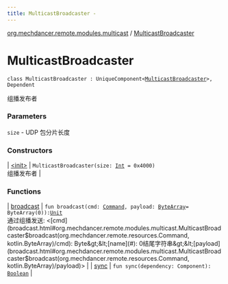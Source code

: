```yaml
---
title: MulticastBroadcaster - 
---
```


[org.mechdancer.remote.modules.multicast](../index.html) / [MulticastBroadcaster](./index.html)

# MulticastBroadcaster

`class MulticastBroadcaster : UniqueComponent<`[`MulticastBroadcaster`](./index.html)`>, Dependent`

组播发布者

### Parameters

`size` - UDP 包分片长度

### Constructors

| [&lt;init&gt;](-init-.html) | `MulticastBroadcaster(size: `[`Int`](https://kotlinlang.org/api/latest/jvm/stdlib/kotlin/-int/index.html)` = 0x4000)`<br>组播发布者 |

### Functions

| [broadcast](broadcast.html) | `fun broadcast(cmd: `[`Command`](../../org.mechdancer.remote.resources/-command/index.html)`, payload: `[`ByteArray`](https://kotlinlang.org/api/latest/jvm/stdlib/kotlin/-byte-array/index.html)` = ByteArray(0)): `[`Unit`](https://kotlinlang.org/api/latest/jvm/stdlib/kotlin/-unit/index.html)<br>通过组播发送: &lt;[cmd](broadcast.html#org.mechdancer.remote.modules.multicast.MulticastBroadcaster$broadcast(org.mechdancer.remote.resources.Command, kotlin.ByteArray)/cmd): Byte&gt;&lt;[name](#): 0结尾字符串&gt;&lt;[payload](broadcast.html#org.mechdancer.remote.modules.multicast.MulticastBroadcaster$broadcast(org.mechdancer.remote.resources.Command, kotlin.ByteArray)/payload)&gt; |
| [sync](sync.html) | `fun sync(dependency: Component): `[`Boolean`](https://kotlinlang.org/api/latest/jvm/stdlib/kotlin/-boolean/index.html) |

